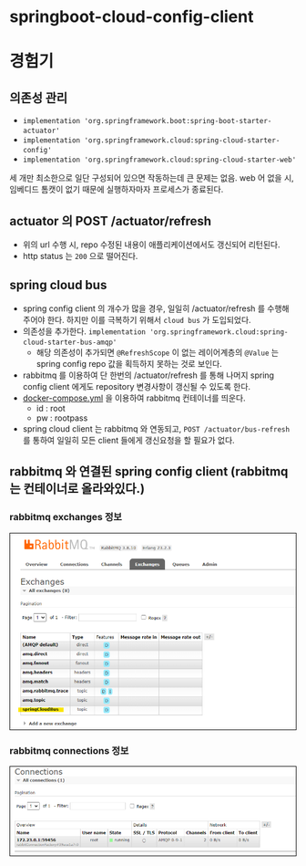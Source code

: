 # springboot-cloud-config-client

# 경험기
## 의존성 관리
* `implementation 'org.springframework.boot:spring-boot-starter-actuator'`
* `implementation 'org.springframework.cloud:spring-cloud-starter-config'`
* `implementation 'org.springframework.cloud:spring-cloud-starter-web'`

세 개만 최소한으로 일단 구성되어 있으면 작동하는데 큰 문제는 없음. web 어 없을 시, 임베디드 톰캣이 없기 때문에 실행하자마자 프로세스가 종료된다.

## actuator 의 POST /actuator/refresh 
* 위의 url 수행 시, repo 수정된 내용이 애플리케이션에서도 갱신되어 리턴된다. 
* http status 는 `200` 으로 떨어진다.

## spring cloud bus
* spring config client 의 개수가 많을 경우, 일일히 /actuator/refresh 를 수행해주어야 한다. 하지만 이를 극복하기 위해서 `cloud bus` 가 도입되었다.
* 의존성을 추가한다. `implementation 'org.springframework.cloud:spring-cloud-starter-bus-amqp'`
    * 해당 의존성이 추가되면 `@RefreshScope` 이 없는 레이어계층의 `@Value` 는 spring config repo 값을 획득하지 못하는 것로 보인다. 
* rabbitmq 를 이용하여 단 한번의 /actuator/refresh 를 통해 나머지 spring config client 에게도 repository 변경사항이 갱신될 수 있도록 한다.
* [docker-compose.yml](../docker/rabbitmq/docker-compose.yml) 을 이용하여 rabbitmq 컨테이너를 띄운다.
    * id : root
    * pw : rootpass
* spring cloud client 는 rabbitmq 와 연동되고, `POST /actuator/bus-refresh` 를 통하여 일일히 모든 client 들에게 갱신요청을 할 필요가 없다. 

## rabbitmq 와 연결된 spring config client (rabbitmq 는 컨테이너로 올라와있다.)
### rabbitmq exchanges 정보
<div style="border: 1px solid black;">
    <img src="../images/2020_01_22_rabbitm_exchanges.png" width="600" />
</div>

### rabbitmq connections 정보
<div style="border: 1px solid black;">
    <img src="../images/2020_01_22_rabbitm_connections.png" width="600" />
</div> 
